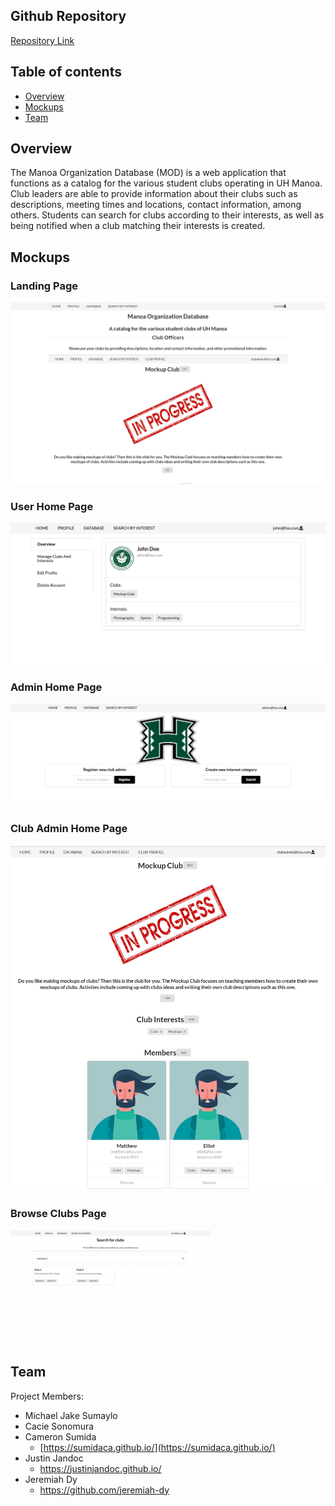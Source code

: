 ## Github Repository
[Repository Link](https://github.com/manoa-organization-database/manoa-organization-database)

## Table of contents

* [Overview](#overview)
* [Mockups](#mockups)
* [Team](#team)

## Overview

The Manoa Organization Database (MOD) is a web application that functions as a catalog for the various student clubs operating in UH Manoa. Club leaders are able to provide information about their clubs such as descriptions, meeting times and locations, contact information, among others. Students can search for clubs according to their interests, as well as being notified when a club matching their interests is created. 

## Mockups

### Landing Page
![](doc/landing-page.PNG)

### User Home Page

![](doc/user-home-page-mockup.png)

### Admin Home Page

![](doc/admin-home-page-mockup.png)

### Club Admin Home Page

![](doc/club-admin-home-page.png)

### Browse Clubs Page

![](doc/browse-clubs-page-mockup.png)

## Team

Project Members:
* Michael Jake Sumaylo
* Cacie Sonomura
* Cameron Sumida
  * [https://sumidaca.github.io/](https://sumidaca.github.io/)
* Justin Jandoc
  * https://justinjandoc.github.io/
* Jeremiah Dy
  * https://github.com/jeremiah-dy
